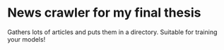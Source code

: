 # News crawler for my final thesis

Gathers lots of articles and puts them in a directory. Suitable for training your models!
